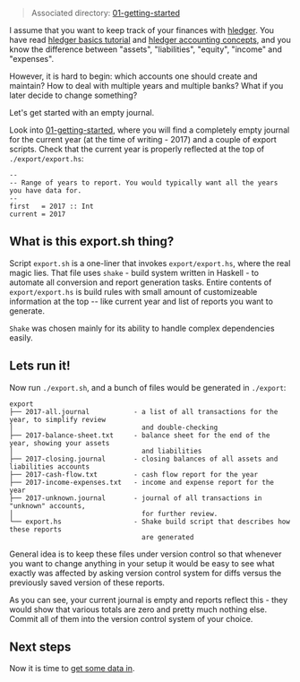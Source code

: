 > Associated directory: [01-getting-started](../tree/master/01-getting-started)

I assume that you want to keep track of your finances with
[hledger](http://hledger.org). You have read
[hledger basics tutorial](https://github.com/simonmichael/hledger/wiki/hledger-basics-tutorial) and [hledger accounting concepts](https://github.com/simonmichael/hledger/wiki/hledger-accounting-concepts),
and you know the difference between "assets", "liabilities", "equity",
"income" and "expenses".

However, it is hard to begin: which accounts one should create and
maintain? How to deal with multiple years and multiple banks? What if
you later decide to change something?

Let's get started with an empty journal.

Look into [01-getting-started](../tree/master/01-getting-started), where you will find a completely empty journal for the current year (at the time of writing - 2017) and a couple of export scripts.
Check that the current year is properly reflected at the top of
`./export/export.hs`:

```
--
-- Range of years to report. You would typically want all the years you have data for.
--
first   = 2017 :: Int
current = 2017
```

## What is this export.sh thing?

Script `export.sh` is a one-liner that invokes `export/export.hs`, where the real magic lies. That file
uses `shake` - build system written in Haskell - to automate all conversion and report generation tasks.
Entire contents of `export/export.hs` is build rules with small amount of customizeable information at the top -- like
current year and list of reports you want to generate.

`Shake` was chosen mainly for its ability to handle complex dependencies easily.

## Lets run it!

Now run `./export.sh`, and a bunch of files would be generated in `./export`:
```
export
├── 2017-all.journal           - a list of all transactions for the year, to simplify review
│                                and double-checking
├── 2017-balance-sheet.txt     - balance sheet for the end of the year, showing your assets
│                                and liabilities
├── 2017-closing.journal       - closing balances of all assets and liabilities accounts
├── 2017-cash-flow.txt         - cash flow report for the year
├── 2017-income-expenses.txt   - income and expense report for the year
├── 2017-unknown.journal       - journal of all transactions in "unknown" accounts,
│                                for further review.
└── export.hs                  - Shake build script that describes how these reports
                                 are generated
```

General idea is to keep these files under version control so that
whenever you want to change anything in your setup it would be easy to
see what exactly was affected by asking version control system for
diffs versus the previously saved version of these reports.

As you can see, your current journal is empty and reports reflect
this - they would show that various totals are zero and pretty much
nothing else. Commit all of them into the version control system of your
choice.


## Next steps

Now it is time to [get some data in](Getting-data-in). 
